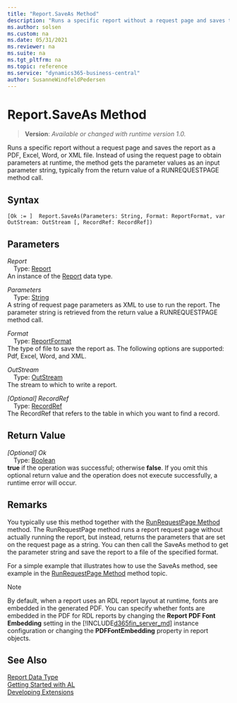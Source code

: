 ```yaml
---
title: "Report.SaveAs Method"
description: "Runs a specific report without a request page and saves the report as a PDF, Excel, Word, or XML file. Instead of using the request page to obtain parameters at runtime, the method gets the parameter values as an input parameter string, typically from the return value of a RUNREQUESTPAGE method call."
ms.author: solsen
ms.custom: na
ms.date: 05/31/2021
ms.reviewer: na
ms.suite: na
ms.tgt_pltfrm: na
ms.topic: reference
ms.service: "dynamics365-business-central"
author: SusanneWindfeldPedersen
---
```

[//]: # (START>DO_NOT_EDIT)
[//]: # (IMPORTANT:Do not edit any of the content between here and the END>DO_NOT_EDIT.)
[//]: # (Any modifications should be made in the .xml files in the ModernDev repo.)
# Report.SaveAs Method
> **Version**: _Available or changed with runtime version 1.0._

Runs a specific report without a request page and saves the report as a PDF, Excel, Word, or XML file. Instead of using the request page to obtain parameters at runtime, the method gets the parameter values as an input parameter string, typically from the return value of a RUNREQUESTPAGE method call.


## Syntax
```
[Ok := ]  Report.SaveAs(Parameters: String, Format: ReportFormat, var OutStream: OutStream [, RecordRef: RecordRef])
```
## Parameters
*Report*  
&emsp;Type: [Report](report-data-type.md)  
An instance of the [Report](report-data-type.md) data type.  

*Parameters*  
&emsp;Type: [String](../string/string-data-type.md)  
A string of request page parameters as XML to use to run the report. The parameter string is retrieved from the return value a RUNREQUESTPAGE method call.
          
*Format*  
&emsp;Type: [ReportFormat](../reportformat/reportformat-option.md)  
The type of file to save the report as. The following options are supported: Pdf, Excel, Word, and XML.
          
*OutStream*  
&emsp;Type: [OutStream](../outstream/outstream-data-type.md)  
The stream to which to write a report.
          
*[Optional] RecordRef*  
&emsp;Type: [RecordRef](../recordref/recordref-data-type.md)  
The RecordRef that refers to the table in which you want to find a record.
          


## Return Value
*[Optional] Ok*  
&emsp;Type: [Boolean](../boolean/boolean-data-type.md)  
**true** if the operation was successful; otherwise **false**.   If you omit this optional return value and the operation does not execute successfully, a runtime error will occur.  


[//]: # (IMPORTANT: END>DO_NOT_EDIT)

## Remarks  
 You typically use this method together with the [RunRequestPage Method](../report/reportinstance-runrequestpage-method.md) method. The RunRequestPage method runs a report request page without actually running the report, but instead, returns the parameters that are set on the request page as a string. You can then call the SaveAs method to get the parameter string and save the report to a file of the specified format.  

 For a simple example that illustrates how to use the SaveAs method, see example in the [RunRequestPage Method](../report/reportinstance-runrequestpage-method.md) method topic.  

> [!NOTE]  
>  By default, when a report uses an RDL report layout at runtime, fonts are embedded in the generated PDF. You can specify whether fonts are embedded in the PDF for RDL reports by changing the **Report PDF Font Embedding** setting in the [!INCLUDE[d365fin_server_md](../../includes/d365fin_server_md.md)] instance configuration or changing the **PDFFontEmbedding** property in report objects. <!--NAV For more information, see [Configuring Microsoft Dynamics NAV Server](Configuring-Microsoft-Dynamics-NAV-Server.md) and [PDFFontEmbedding Property](../properties/devenv-PDF-FontEmbedding-Property.md).-->  


## See Also
[Report Data Type](report-data-type.md)  
[Getting Started with AL](../../devenv-get-started.md)  
[Developing Extensions](../../devenv-dev-overview.md)